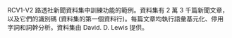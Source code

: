 RCV1-V2 路透社新聞資料集中訓練功能的範例。資料集有 2 萬 3 千篇新聞文章，以及它們的識別碼 (資料集的第一個資料行)。每篇文章均執行語彙基元化、停用字詞和詞幹分析。資料集由 David. D. Lewis 提供。

<!---HONumber=July15_HO1-->